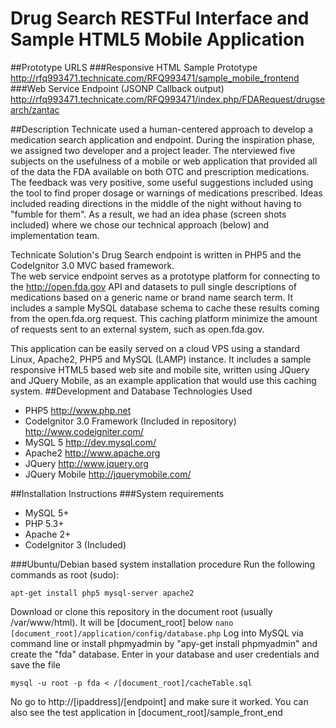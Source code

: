 # Drug Search RESTFul Interface and Sample HTML5 Mobile Application
##Prototype URLS
###Responsive HTML Sample Prototype
http://rfq993471.technicate.com/RFQ993471/sample_mobile_frontend
###Web Service Endpoint (JSONP Callback output)
http://rfq993471.technicate.com/RFQ993471/index.php/FDARequest/drugsearch/zantac

##Description
Technicate used a human-centered approach to develop a medication search application and endpoint.  During the inspiration phase, we assigned two developer and a project leader.  The nterviewed five subjects on the usefulness of a mobile or web application that provided all of the data the FDA available on both OTC and prescription medications.  The feedback was very positive, some useful suggestions included using the tool to find proper dosage or warnings of medications prescribed.  Ideas included reading directions in the middle of the night without having to "fumble for them".  As a result, we had an idea phase (screen shots included) where we chose our technical approach (below) and implementation team.

Technicate Solution's Drug Search endpoint is written in PHP5 and the CodeIgnitor 3.0 MVC based framework.  
The web service endpoint serves as a prototype platform for connecting to the http://open.fda.gov API and datasets to pull single descriptions of medications based on a generic name or brand name search term.  It includes a sample MySQL database schema to cache these results coming from the open.fda.org request.  This caching platform minimize the amount of requests sent to an external system, such as open.fda.gov.  

This application can be easily served on a cloud VPS using a standard Linux, Apache2, PHP5 and MySQL (LAMP) instance.  It includes a sample responsive HTML5 based web site and mobile site, written using JQuery and JQuery Mobile, as an example application that would use this caching system. 
##Development and Database Technologies Used
- PHP5 http://www.php.net
- CodeIgnitor 3.0 Framework (Included in repository) http://www.codeigniter.com/
- MySQL 5 http://dev.mysql.com/
- Apache2 http://www.apache.org
- JQuery http://www.jquery.org
- JQuery Mobile http://jquerymobile.com/

##Installation Instructions
###System requirements
- MySQL 5+
- PHP 5.3+
- Apache 2+
- CodeIgnitor 3 (Included)

###Ubuntu/Debian based system installation procedure
Run the following commands as root (sudo):
```
apt-get install php5 mysql-server apache2
```
Download or clone this repository in the document root (usually /var/www/html).  It will be [document_root] below
``` nano [document_root]/application/config/database.php ```
Log into MySQL via command line or install phpmyadmin by "apy-get install phpmyadmin" and create the "fda" database.  Enter in your database and user credentials and save the file 

``` mysql -u root -p fda < /[document_root]/cacheTable.sql ```
 
No go to http://[ipaddress]/[endpoint] and make sure it worked.  You can also see the test application in [document_root]/sample_front_end





